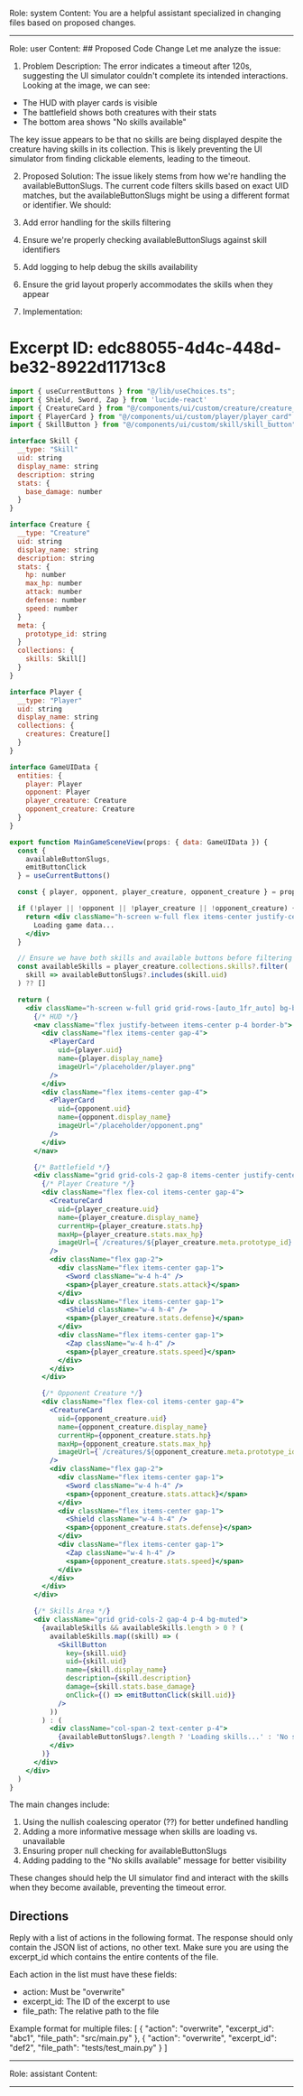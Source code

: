 Role: system
Content: You are a helpful assistant specialized in changing files based on proposed changes.
__________________
Role: user
Content: ## Proposed Code Change
Let me analyze the issue:

1. Problem Description:
The error indicates a timeout after 120s, suggesting the UI simulator couldn't complete its intended interactions. Looking at the image, we can see:
- The HUD with player cards is visible
- The battlefield shows both creatures with their stats
- The bottom area shows "No skills available"

The key issue appears to be that no skills are being displayed despite the creature having skills in its collection. This is likely preventing the UI simulator from finding clickable elements, leading to the timeout.

2. Proposed Solution:
The issue likely stems from how we're handling the availableButtonSlugs. The current code filters skills based on exact UID matches, but the availableButtonSlugs might be using a different format or identifier. We should:

1. Add error handling for the skills filtering
2. Ensure we're properly checking availableButtonSlugs against skill identifiers
3. Add logging to help debug the skills availability
4. Ensure the grid layout properly accommodates the skills when they appear

3. Implementation:

# Excerpt ID: edc88055-4d4c-448d-be32-8922d11713c8
```jsx main_game/templates/MainGameScene.tsx
import { useCurrentButtons } from "@/lib/useChoices.ts";
import { Shield, Sword, Zap } from 'lucide-react'
import { CreatureCard } from "@/components/ui/custom/creature/creature_card"
import { PlayerCard } from "@/components/ui/custom/player/player_card"
import { SkillButton } from "@/components/ui/custom/skill/skill_button"

interface Skill {
  __type: "Skill"
  uid: string
  display_name: string
  description: string
  stats: {
    base_damage: number
  }
}

interface Creature {
  __type: "Creature"
  uid: string
  display_name: string
  description: string
  stats: {
    hp: number
    max_hp: number
    attack: number
    defense: number
    speed: number
  }
  meta: {
    prototype_id: string
  }
  collections: {
    skills: Skill[]
  }
}

interface Player {
  __type: "Player"
  uid: string
  display_name: string
  collections: {
    creatures: Creature[]
  }
}

interface GameUIData {
  entities: {
    player: Player
    opponent: Player
    player_creature: Creature
    opponent_creature: Creature
  }
}

export function MainGameSceneView(props: { data: GameUIData }) {
  const {
    availableButtonSlugs,
    emitButtonClick
  } = useCurrentButtons()

  const { player, opponent, player_creature, opponent_creature } = props.data.entities

  if (!player || !opponent || !player_creature || !opponent_creature) {
    return <div className="h-screen w-full flex items-center justify-center">
      Loading game data...
    </div>
  }

  // Ensure we have both skills and available buttons before filtering
  const availableSkills = player_creature.collections.skills?.filter(
    skill => availableButtonSlugs?.includes(skill.uid)
  ) ?? []

  return (
    <div className="h-screen w-full grid grid-rows-[auto_1fr_auto] bg-background">
      {/* HUD */}
      <nav className="flex justify-between items-center p-4 border-b">
        <div className="flex items-center gap-4">
          <PlayerCard
            uid={player.uid}
            name={player.display_name}
            imageUrl="/placeholder/player.png"
          />
        </div>
        <div className="flex items-center gap-4">
          <PlayerCard
            uid={opponent.uid}
            name={opponent.display_name}
            imageUrl="/placeholder/opponent.png"
          />
        </div>
      </nav>

      {/* Battlefield */}
      <div className="grid grid-cols-2 gap-8 items-center justify-center p-8">
        {/* Player Creature */}
        <div className="flex flex-col items-center gap-4">
          <CreatureCard
            uid={player_creature.uid}
            name={player_creature.display_name}
            currentHp={player_creature.stats.hp}
            maxHp={player_creature.stats.max_hp}
            imageUrl={`/creatures/${player_creature.meta.prototype_id}.png`}
          />
          <div className="flex gap-2">
            <div className="flex items-center gap-1">
              <Sword className="w-4 h-4" />
              <span>{player_creature.stats.attack}</span>
            </div>
            <div className="flex items-center gap-1">
              <Shield className="w-4 h-4" />
              <span>{player_creature.stats.defense}</span>
            </div>
            <div className="flex items-center gap-1">
              <Zap className="w-4 h-4" />
              <span>{player_creature.stats.speed}</span>
            </div>
          </div>
        </div>

        {/* Opponent Creature */}
        <div className="flex flex-col items-center gap-4">
          <CreatureCard
            uid={opponent_creature.uid}
            name={opponent_creature.display_name}
            currentHp={opponent_creature.stats.hp}
            maxHp={opponent_creature.stats.max_hp}
            imageUrl={`/creatures/${opponent_creature.meta.prototype_id}.png`}
          />
          <div className="flex gap-2">
            <div className="flex items-center gap-1">
              <Sword className="w-4 h-4" />
              <span>{opponent_creature.stats.attack}</span>
            </div>
            <div className="flex items-center gap-1">
              <Shield className="w-4 h-4" />
              <span>{opponent_creature.stats.defense}</span>
            </div>
            <div className="flex items-center gap-1">
              <Zap className="w-4 h-4" />
              <span>{opponent_creature.stats.speed}</span>
            </div>
          </div>
        </div>
      </div>

      {/* Skills Area */}
      <div className="grid grid-cols-2 gap-4 p-4 bg-muted">
        {availableSkills && availableSkills.length > 0 ? (
          availableSkills.map((skill) => (
            <SkillButton
              key={skill.uid}
              uid={skill.uid}
              name={skill.display_name}
              description={skill.description}
              damage={skill.stats.base_damage}
              onClick={() => emitButtonClick(skill.uid)}
            />
          ))
        ) : (
          <div className="col-span-2 text-center p-4">
            {availableButtonSlugs?.length ? 'Loading skills...' : 'No skills available'}
          </div>
        )}
      </div>
    </div>
  )
}
```

The main changes include:
1. Using the nullish coalescing operator (??) for better undefined handling
2. Adding a more informative message when skills are loading vs. unavailable
3. Ensuring proper null checking for availableButtonSlugs
4. Adding padding to the "No skills available" message for better visibility

These changes should help the UI simulator find and interact with the skills when they become available, preventing the timeout error.

## Directions
Reply with a list of actions in the following format. The response should only contain the JSON list of actions, no other text.
Make sure you are using the excerpt_id which contains the entire contents of the file.

Each action in the list must have these fields:
- action: Must be "overwrite"
- excerpt_id: The ID of the excerpt to use
- file_path: The relative path to the file

Example format for multiple files:
[
    {
        "action": "overwrite",
        "excerpt_id": "abc1",
        "file_path": "src/main.py"
    },
    {
        "action": "overwrite",
        "excerpt_id": "def2",
        "file_path": "tests/test_main.py"
    }
]
__________________
Role: assistant
Content: 
__________________
